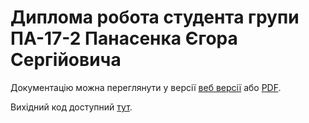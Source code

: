 # Диплома робота студента групи ПА-17-2 Панасенка Єгора Сергійовича

Документацію можна переглянути у версії [веб версії](https://gaurapanasenko.github.io/osdo_doc/html/index.html) 
або [PDF](https://gaurapanasenko.github.io/osdo_doc/latex/refman.pdf).

Вихідний код доступний [тут](https://github.com/gaurapanasenko/osdo).
